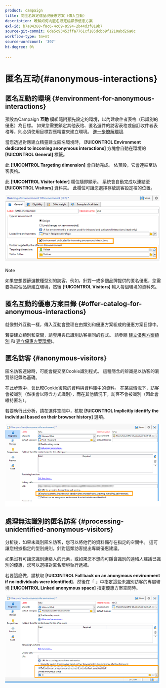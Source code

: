 ```yaml
---
product: campaign
title: 向匿名設定檔呈現優惠方案（傳入互動）
description: 瞭解如何向匿名設定檔顯示優惠方案
exl-id: b7a04360-f8c6-4c69-9594-2b44d3f819b7
source-git-commit: 6de5c93453ffa7761cf185dcbb9f1210abd26a0c
workflow-type: tm+mt
source-wordcount: '397'
ht-degree: 0%

---
```


# 匿名互动{#anonymous-interactions}

## 匿名互動的環境 {#environment-for-anonymous-interactions}

預設為Campaign **互動** 模組隨附預先設定的環境，以內建收件者表格（已識別的優惠）為目標。 如果您需要鎖定其他表格、匿名選件的訪客表格或自訂收件者表格等，則必須使用目標對應精靈來建立環境。 [進一步瞭解環境](interaction-env.md).

當您透過對應建立精靈建立匿名環境時， **[!UICONTROL Environment dedicated to incoming anonymous interactions]** 方塊會自動在環境的 **[!UICONTROL General]** 標籤。

此 **[!UICONTROL Targeting dimension]** 會自動完成。 依預設，它會連結至訪客表格。

此 **[!UICONTROL Visitor folder]** 欄位隨即顯示。 系統會自動完成以連結至 **[!UICONTROL Visitors]** 資料夾。 此欄位可讓您選擇存放訪客設定檔的位置。

![](assets/anonymous_environment_option.png)

>[!NOTE]
>
>如果您想要篩選數種型別的訪客，例如，針對一或多個品牌提供的匿名優惠，您需要為每個品牌建立環境，然後 **[!UICONTROL Visitors]** 輸入每個環境的資料夾。

## 匿名互動的優惠方案目錄 {#offer-catalog-for-anonymous-interactions}

就像對外互動一樣，傳入互動會整理在由類別和優惠方案組成的優惠方案目錄中。

若要建立類別和空間，請套用與已識別訪客相同的程式。 請參閱 [建立優惠方案類別](interaction-offer-catalog.md#creating-offer-categories) 和 [建立優惠方案環境](interaction-env.md#creating-an-offer-environment))。

## 匿名訪客 {#anonymous-visitors}

匿名訪客連線時，可能會提交至Cookie識別程式。 這種隱含的辨識是以訪客的瀏覽器記錄為基礎。

在此步驟中，會比較Cookie復原的資料與資料庫中的資料。 在某些情況下，訪客會被識別（然後會以隱含方式識別），而在其他情況下，訪客不會被識別（因此會維持匿名）。

若要執行此分析，請在選件空間中，核取 **[!UICONTROL Implicitly identify the individual based on their browser history]** 選項。

![](assets/identification_anonymous_visitors.png)

## 處理無法識別的匿名訪客 {#processing-unidentified-anonymous-visitors}

分析後，如果未識別匿名訪客，您可以將他們的資料儲存在指定的空間中。 這可讓您根據指定的型別規則，針對這類訪客提出專屬優惠建議。

如果沒有可讓您識別連絡人的元素，或如果您不想向可隱含識別的連絡人建議已識別的優惠，您可以選擇對匿名環境執行遞補。

若要這麼做，請核取 **[!UICONTROL Fall back on an anonymous environment if no individuals were identified]**，然後在「 」中指定這些未識別訪客的專屬環境 **[!UICONTROL Linked anonymous space]** 指定優惠方案空間時。

![](assets/anonymous_to_anonymous_environment.png)

